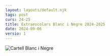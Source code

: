 ```yaml
---
layout: layouts/default.njk
tags: post
curs: 24-25
title: Extraescolars Blanc i Negre 2024-2025
date: 2024-09-06
versio: 1
---
```

![Cartell Blanc i Negre](assets/imgs/2024-09-06-blanc-i-negre.jpg)
